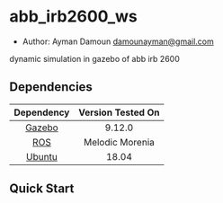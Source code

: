 # abb_irb2600_ws

* Author: Ayman Damoun <damounayman@gmail.com>

dynamic simulation in gazebo of abb irb 2600 


## Dependencies

|             Dependency            | Version Tested On |
|:---------------------------------:|:-----------------:|
| [Gazebo](http://gazebosim.org/)   | 9.12.0            |
| [ROS](https://www.ros.org/)       | Melodic Morenia   |
| [Ubuntu](https://www.ubuntu.com/) | 18.04             |

## Quick Start
